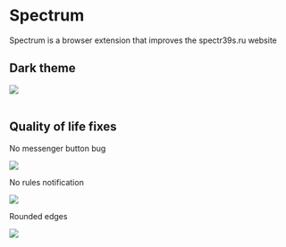 # Spectrum

Spectrum is a browser extension that improves the spectr39s.ru website

<h2>Dark theme</h2>
<img src="https://github.com/Alextimka/Spectrum/assets/59509074/39fb54aa-7236-4a6d-b361-3a5abc83c4b5">
<br><br>
<h2>Quality of life fixes</h2>
<p>No messenger button bug</p>
<img src="https://github.com/Alextimka/Spectrum/assets/59509074/8bb337f3-c569-42fa-a02d-9c2b84ee85f6">

<br>
<p>No rules notification</p>
<img src="https://github.com/Alextimka/Spectrum/assets/59509074/a0d3e22d-d5bd-42e6-ba6c-0c7f3db9a971">

<br>
<p>Rounded edges</p>
<img src="https://github.com/Alextimka/Spectrum/assets/59509074/0d3784f8-17d6-4260-a9aa-20f57e6e32b7">
